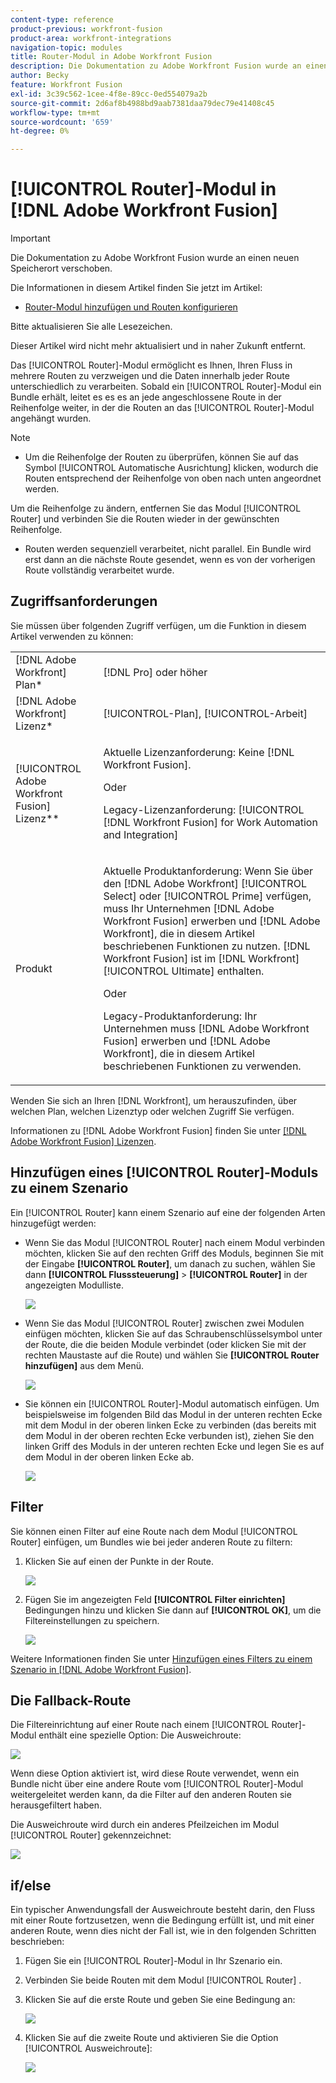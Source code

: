 ```yaml
---
content-type: reference
product-previous: workfront-fusion
product-area: workfront-integrations
navigation-topic: modules
title: Router-Modul in Adobe Workfront Fusion
description: Die Dokumentation zu Adobe Workfront Fusion wurde an einen neuen Speicherort verschoben. Dieser Artikel ist veraltet, enthält jedoch einen Link zum neuen Artikel, der diese Funktion behandelt.
author: Becky
feature: Workfront Fusion
exl-id: 3c39c562-1cee-4f8e-89cc-0ed554079a2b
source-git-commit: 2d6af8b4988bd9aab7381daa79dec79e41408c45
workflow-type: tm+mt
source-wordcount: '659'
ht-degree: 0%

---
```


# [!UICONTROL Router]-Modul in [!DNL Adobe Workfront Fusion]

>[!IMPORTANT]
>
>Die Dokumentation zu Adobe Workfront Fusion wurde an einen neuen Speicherort verschoben.
>
>Die Informationen in diesem Artikel finden Sie jetzt im Artikel:
>
>* [Router-Modul hinzufügen und Routen konfigurieren](https://experienceleague.adobe.com/docs/workfront-fusion/using/create-scenarios/add-modules/router-module.html)
>
>Bitte aktualisieren Sie alle Lesezeichen.
>
>Dieser Artikel wird nicht mehr aktualisiert und in naher Zukunft entfernt.

Das [!UICONTROL Router]-Modul ermöglicht es Ihnen, Ihren Fluss in mehrere Routen zu verzweigen und die Daten innerhalb jeder Route unterschiedlich zu verarbeiten. Sobald ein [!UICONTROL Router]-Modul ein Bundle erhält, leitet es es es an jede angeschlossene Route in der Reihenfolge weiter, in der die Routen an das [!UICONTROL Router]-Modul angehängt wurden.

>[!NOTE]
>
>* Um die Reihenfolge der Routen zu überprüfen, können Sie auf das Symbol [!UICONTROL Automatische Ausrichtung] klicken, wodurch die Routen entsprechend der Reihenfolge von oben nach unten angeordnet werden.
>
>  Um die Reihenfolge zu ändern, entfernen Sie das Modul [!UICONTROL Router] und verbinden Sie die Routen wieder in der gewünschten Reihenfolge.
>
>* Routen werden sequenziell verarbeitet, nicht parallel. Ein Bundle wird erst dann an die nächste Route gesendet, wenn es von der vorherigen Route vollständig verarbeitet wurde.
>



## Zugriffsanforderungen

Sie müssen über folgenden Zugriff verfügen, um die Funktion in diesem Artikel verwenden zu können:

<table style="table-layout:auto">
 <col> 
 <col> 
 <tbody> 
  <tr> 
    <td role="rowheader">[!DNL Adobe Workfront] Plan*</td> 
   <td> <p>[!DNL Pro] oder höher</p> </td> 
  </tr> 
  <tr data-mc-conditions=""> 
   <td role="rowheader">[!DNL Adobe Workfront] Lizenz*</td> 
   <td> <p>[!UICONTROL-Plan], [!UICONTROL-Arbeit]</p> </td> 
  </tr> 
  <tr> 
   <td role="rowheader">[!UICONTROL Adobe Workfront Fusion] Lizenz**</td> 
   <td>
   <p>Aktuelle Lizenzanforderung: Keine [!DNL Workfront Fusion].</p>
   <p>Oder</p>
   <p>Legacy-Lizenzanforderung: [!UICONTROL [!DNL Workfront Fusion] for Work Automation and Integration] </p>
   </td> 
  </tr> 
  <tr> 
   <td role="rowheader">Produkt</td> 
   <td>
   <p>Aktuelle Produktanforderung: Wenn Sie über den [!DNL Adobe Workfront] [!UICONTROL Select] oder [!UICONTROL Prime] verfügen, muss Ihr Unternehmen [!DNL Adobe Workfront Fusion] erwerben und [!DNL Adobe Workfront], die in diesem Artikel beschriebenen Funktionen zu nutzen. [!DNL Workfront Fusion] ist im [!DNL Workfront] [!UICONTROL Ultimate] enthalten.</p>
   <p>Oder</p>
   <p>Legacy-Produktanforderung: Ihr Unternehmen muss [!DNL Adobe Workfront Fusion] erwerben und [!DNL Adobe Workfront], die in diesem Artikel beschriebenen Funktionen zu verwenden.</p>
   </td> 
  </tr> 
 </tbody> 
</table>

Wenden Sie sich an Ihren [!DNL Workfront], um herauszufinden, über welchen Plan, welchen Lizenztyp oder welchen Zugriff Sie verfügen.

Informationen zu [!DNL Adobe Workfront Fusion] finden Sie unter [[!DNL Adobe Workfront Fusion] Lizenzen](../../workfront-fusion/get-started/license-automation-vs-integration.md).

## Hinzufügen eines [!UICONTROL Router]-Moduls zu einem Szenario

Ein [!UICONTROL Router] kann einem Szenario auf eine der folgenden Arten hinzugefügt werden:

* Wenn Sie das Modul [!UICONTROL Router] nach einem Modul verbinden möchten, klicken Sie auf den rechten Griff des Moduls, beginnen Sie mit der Eingabe **[!UICONTROL Router]**, um danach zu suchen, wählen Sie dann **[!UICONTROL Flusssteuerung]** > **[!UICONTROL Router]** in der angezeigten Modulliste.

  ![](assets/connect-the-router-350x108.png)

* Wenn Sie das Modul [!UICONTROL Router] zwischen zwei Modulen einfügen möchten, klicken Sie auf das Schraubenschlüsselsymbol unter der Route, die die beiden Module verbindet (oder klicken Sie mit der rechten Maustaste auf die Route) und wählen Sie **[!UICONTROL Router hinzufügen]** aus dem Menü.

  ![](assets/insert-router-350x191.png)

* Sie können ein [!UICONTROL Router]-Modul automatisch einfügen. Um beispielsweise im folgenden Bild das Modul in der unteren rechten Ecke mit dem Modul in der oberen linken Ecke zu verbinden (das bereits mit dem Modul in der oberen rechten Ecke verbunden ist), ziehen Sie den linken Griff des Moduls in der unteren rechten Ecke und legen Sie es auf dem Modul in der oberen linken Ecke ab.

  ![](assets/insert-router-automatically-350x379.png)

## Filter

Sie können einen Filter auf eine Route nach dem Modul [!UICONTROL Router] einfügen, um Bundles wie bei jeder anderen Route zu filtern:

1. Klicken Sie auf einen der Punkte in der Route.

   ![](assets/router-click-a-dot-in-route-350x339.png)

1. Fügen Sie im angezeigten Feld **[!UICONTROL Filter einrichten]** Bedingungen hinzu und klicken Sie dann auf **[!UICONTROL OK]**, um die Filtereinstellungen zu speichern.

   ![](assets/set-up-a-filter-2-350x242.png)

Weitere Informationen finden Sie unter [Hinzufügen eines Filters zu einem Szenario in [!DNL Adobe Workfront Fusion]](../../workfront-fusion/scenarios/add-a-filter-to-a-scenario.md).

## Die Fallback-Route

Die Filtereinrichtung auf einer Route nach einem [!UICONTROL Router]-Modul enthält eine spezielle Option: Die Ausweichroute:

![](assets/fallback-route-350x260.png)

Wenn diese Option aktiviert ist, wird diese Route verwendet, wenn ein Bundle nicht über eine andere Route vom [!UICONTROL Router]-Modul weitergeleitet werden kann, da die Filter auf den anderen Routen sie herausgefiltert haben.

Die Ausweichroute wird durch ein anderes Pfeilzeichen im Modul [!UICONTROL Router] gekennzeichnet:

![](assets/arrow-sign-in-router-module-350x361.png)

## if/else

Ein typischer Anwendungsfall der Ausweichroute besteht darin, den Fluss mit einer Route fortzusetzen, wenn die Bedingung erfüllt ist, und mit einer anderen Route, wenn dies nicht der Fall ist, wie in den folgenden Schritten beschrieben:

1. Fügen Sie ein [!UICONTROL Router]-Modul in Ihr Szenario ein.
1. Verbinden Sie beide Routen mit dem Modul [!UICONTROL Router] .
1. Klicken Sie auf die erste Route und geben Sie eine Bedingung an:

   ![](assets/set-up-a-filter-2-350x242.png)

1. Klicken Sie auf die zweite Route und aktivieren Sie die Option [!UICONTROL Ausweichroute]:

   ![](assets/enable-fallback-route-option-350x238.png)
